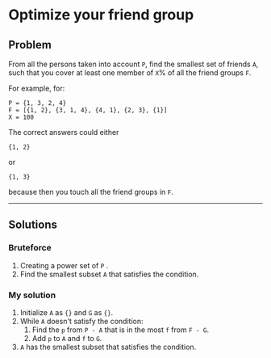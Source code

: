 # Optimize your friend group

## Problem

From all the persons taken into account `P`, find the smallest set of friends `A`, such that you cover at least one member of `X`% of all the friend groups `F`.

For example, for:
```
P = {1, 3, 2, 4}
F = [{1, 2}, {3, 1, 4}, {4, 1}, {2, 3}, {1}]
X = 100
```

The correct answers could either
```
{1, 2}
```
or 
```
{1, 3}
```
because then you touch all the friend groups in `F`.

---

## Solutions

### Bruteforce 
1. Creating a power set of `P` .
2. Find the smallest subset `A` that satisfies the condition.

### My solution
1. Initialize `A` as `{}` and `G` as `{}`.
2. While `A` doesn't satisfy the condition:
   1. Find the `p` from `P - A` that is in the most `f` from `F - G`.
   2. Add `p` to `A` and `f` to `G`.
3. `A` has the smallest subset that satisfies the condition.
